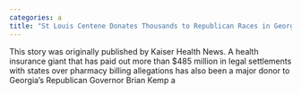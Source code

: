 ```yaml
---
categories: a
title: "St Louis Centene Donates Thousands to Republican Races in Georgia"
---
```


      
      

      
        
   This story was originally published by Kaiser Health News. A health insurance giant that has paid out more than $485 million in legal settlements with states over pharmacy billing allegations has also been a major donor to Georgia’s Republican Governor Brian Kemp a